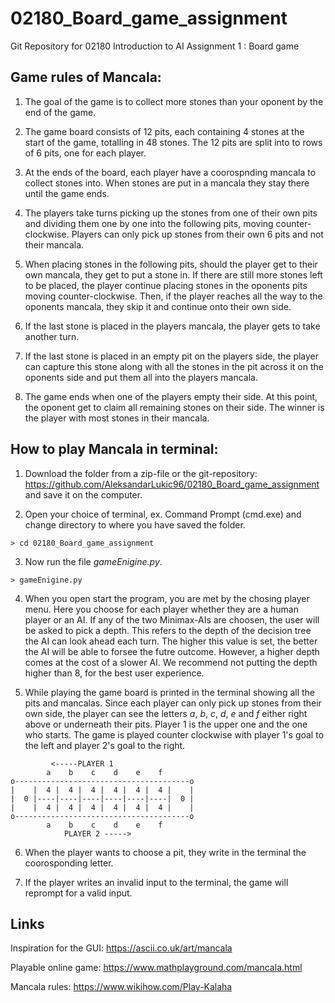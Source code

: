 # 02180_Board_game_assignment
Git Repository for 02180 Introduction to AI 
Assignment 1 : Board game

## **Game rules of Mancala:** ##
1. The goal of the game is to collect more stones than your oponent by the end of the game.

2. The game board consists of 12 pits, each containing 4 stones at the start of the game, totalling in 48 stones. The 12 pits are split into to rows of 6 pits, one for each player.

3. At the ends of the board, each player have a coorospnding mancala to collect stones into. When stones are put in a mancala they stay there until the game ends.

4. The players take turns picking up the stones from one of their own pits and dividing them one by one into the following pits, moving counter-clockwise. Players can only pick up stones from their own 6 pits and not their mancala.

5. When placing stones in the following pits, should the player get to their own mancala, they get to put a stone in. If there are still more stones left to be placed, the player continue placing stones in the oponents pits moving counter-clockwise. Then, if the player reaches all the way to the oponents mancala, they skip it and continue onto their own side.

6. If the last stone is placed in the players mancala, the player gets to take another turn.

7. If the last stone is placed in an empty pit on the players side, the player can capture this stone along with all the stones in the pit across it on the oponents side and put them all into the players mancala.

8. The game ends when one of the players empty their side. At this point, the oponent get to claim all remaining stones on their side. The winner is the player with most stones in their mancala. 

## **How to play Mancala in terminal:** ##
1. Download the folder from a zip-file or the git-repository: https://github.com/AleksandarLukic96/02180_Board_game_assignment and save it on the computer.

2. Open your choice of terminal, ex. Command Prompt (cmd.exe) and change directory to where you have saved the folder.
```
> cd 02180_Board_game_assignment
```

3. Now run the file _gameEnigine.py_.
```
> gameEnigine.py
```

4. When you open start the program, you are met by the chosing player menu. Here you choose for each player whether they are a human player or an AI. If any of the two Minimax-AIs are choosen, the user will be asked to pick a depth. This refers to the depth of the decision tree the AI can look ahead each turn. The higher this value is set, the better the AI will be able to forsee the futre outcome. However, a higher depth comes at the cost of a slower AI. We recommend not putting the depth higher than 8, for the best user experience. 

5. While playing the game board is printed in the terminal showing all the pits and mancalas. Since each player can only pick up stones from their own side, the player can see the letters _a_, _b_, _c_, _d_, _e_ and _f_ either right above or underneath their pits. Player 1 is the upper one and the one who starts. The game is played counter clockwise with player 1's goal to the left and player 2's goal to the right.

```
         <-----PLAYER 1
        a    b    c    d    e    f
o---------------------------------------o
|    |  4 |  4 |  4 |  4 |  4 |  4 |    |
|  0 |----|----|----|----|----|----|  0 |
|    |  4 |  4 |  4 |  4 |  4 |  4 |    |
o---------------------------------------o
        a    b    c    d    e    f
            PLAYER 2 ----->       
```
6. When the player wants to choose a pit, they write in the terminal the coorosponding letter. 

7. If the player writes an invalid input to the terminal, the game will reprompt for a valid input.

## Links ##
Inspiration for the GUI:
https://ascii.co.uk/art/mancala

Playable online game: 
https://www.mathplayground.com/mancala.html

Mancala rules: https://www.wikihow.com/Play-Kalaha 
